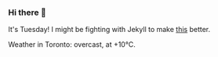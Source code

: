 ### Hi there :wave:

It's Tuesday! I might be fighting with Jekyll to make [this](https://swissclubtoronto.ca) better.

Weather in Toronto: overcast, at +10°C.
